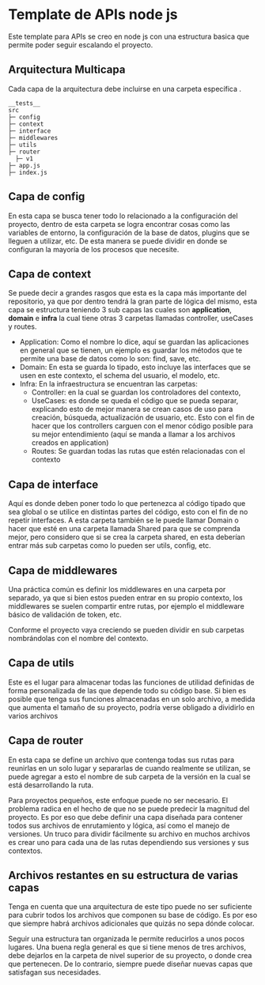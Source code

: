 # Template de APIs node js

Este template para APIs se creo en node js con una estructura basica que permite poder seguir escalando el proyecto.

## Arquitectura Multicapa

Cada capa de la arquitectura debe incluirse en una carpeta específica .

```
__tests__
src
├─ config
├─ context
├─ interface
├─ middlewares
├─ utils
├─ router
  ├─ v1
├─ app.js
├─ index.js
```

## Capa de config

En esta capa se busca tener todo lo relacionado a la configuración del proyecto, dentro de esta carpeta se logra encontrar cosas como las variables de entorno, la configuración de la base de datos, plugins que se lleguen a utilizar, etc. De esta manera se puede dividir en donde se configuran la mayoría de los procesos que necesite.

## Capa de context

Se puede decir a grandes rasgos que esta es la capa más importante del repositorio, ya que por dentro tendrá la gran parte de lógica del mismo, esta capa se estructura teniendo 3 sub capas las cuales son **application**, **domain** e **infra** la cual tiene otras 3 carpetas llamadas controller, useCases y routes.

- Application: Como el nombre lo dice, aquí se guardan las aplicaciones en general que se tienen, un ejemplo es guardar los métodos que te permite una base de datos como lo son: find, save, etc.
- Domain: En esta se guarda lo tipado, esto incluye las interfaces que se usen en este contexto, el schema del usuario, el modelo, etc.
- Infra: En la infraestructura se encuentran las carpetas:
  - Controller: en la cual se guardan los controladores del contexto,
  - UseCases: es donde se queda el código que se pueda separar, explicando esto de mejor manera se crean casos de uso para creación, búsqueda, actualización de usuario, etc. Esto con el fin de hacer que los controllers carguen con el menor código posible para su mejor entendimiento (aquí se manda a llamar a los archivos creados en application)
  - Routes: Se guardan todas las rutas que estén relacionadas con el contexto

## Capa de interface

Aquí es donde deben poner todo lo que pertenezca al código tipado que sea global o se utilice en distintas partes del código, esto con el fin de no repetir interfaces. A esta carpeta también se le puede llamar Domain o hacer que esté en una carpeta llamada Shared para que se comprenda mejor, pero considero que si se crea la carpeta shared, en esta deberían entrar más sub carpetas como lo pueden ser utils, config, etc.

## Capa de middlewares

Una práctica común es definir los middlewares en una carpeta por separado, ya que si bien estos pueden entrar en su propio contexto, los middlewares se suelen compartir entre rutas, por ejemplo el middleware básico de validación de token, etc.

Conforme el proyecto vaya creciendo se pueden dividir en sub carpetas nombrándolas con el nombre del contexto.

## Capa de utils

Este es el lugar para almacenar todas las funciones de utilidad definidas de forma personalizada de las que depende todo su código base. Si bien es posible que tenga sus funciones almacenadas en un solo archivo, a medida que aumenta el tamaño de su proyecto, podría verse obligado a dividirlo en varios archivos

## Capa de router

En esta capa se define un archivo que contenga todas sus rutas para reunirlas en un solo lugar y separarlas de cuando realmente se utilizan, se puede agregar a esto el nombre de sub carpeta de la versión en la cual se está desarrollando la ruta.

Para proyectos pequeños, este enfoque puede no ser necesario. El problema radica en el hecho de que no se puede predecir la magnitud del proyecto. Es por eso que debe definir una capa diseñada para contener todos sus archivos de enrutamiento y lógica, así como el manejo de versiones. Un truco para dividir fácilmente su archivo en muchos archivos es crear uno para cada una de las rutas dependiendo sus versiones y sus contextos.

## Archivos restantes en su estructura de varias capas

Tenga en cuenta que una arquitectura de este tipo puede no ser suficiente para cubrir todos los archivos que componen su base de código. Es por eso que siempre habrá archivos adicionales que quizás no sepa dónde colocar.

Seguir una estructura tan organizada le permite reducirlos a unos pocos lugares. Una buena regla general es que si tiene menos de tres archivos, debe dejarlos en la carpeta de nivel superior de su proyecto, o donde crea que pertenecen. De lo contrario, siempre puede diseñar nuevas capas que satisfagan sus necesidades.
